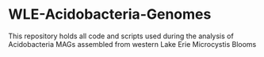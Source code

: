 # WLE-Acidobacteria-Genomes
This repository holds all code and scripts used during the analysis of Acidobacteria MAGs assembled from western Lake Erie Microcystis Blooms
